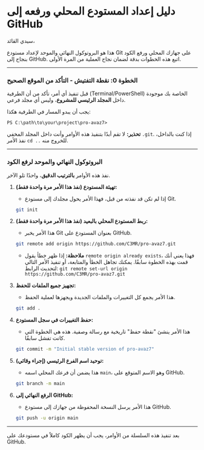 # دليل إعداد المستودع المحلي ورفعه إلى GitHub

سيدي القائد،

هذا هو البروتوكول النهائي والموحد لإعداد مستودع Git على جهازك المحلي ورفع الكود بنجاح إلى GitHub. اتبع هذه الخطوات بدقة لضمان نجاح العملية من المرة الأولى.

---

### **الخطوة 0: نقطة التفتيش - التأكد من الموقع الصحيح**

قبل تنفيذ أي أمر، تأكد من أن الطرفية (Terminal/PowerShell) الخاصة بك موجودة داخل **المجلد الرئيسي للمشروع**، وليس أي مجلد فرعي.

يجب أن يبدو المسار في الطرفية هكذا:

```
PS C:\path\to\your\project\pro-avaz7>
```

**تحذير:** لا تقم أبدًا بتنفيذ هذه الأوامر وأنت داخل المجلد المخفي `.git`. إذا كنت بالداخل، نفذ الأمر `cd ..` للخروج منه.

---

### **البروتوكول النهائي والموحد لرفع الكود**

نفذ هذه الأوامر **بالترتيب الدقيق**، واحدًا تلو الآخر.

1.  **تهيئة المستودع (نفذ هذا الأمر مرة واحدة فقط):**
    *   إذا لم تكن قد نفذته من قبل، فهذا الأمر يحول مجلدك إلى مستودع Git.
    ```bash
    git init
    ```

2.  **ربط المستودع المحلي بالبعيد (نفذ هذا الأمر مرة واحدة فقط):**
    *   هذا الأمر يخبر Git بعنوان المستودع على GitHub.
    ```bash
    git remote add origin https://github.com/C3MR/pro-avaz7.git
    ```
    *   **ملاحظة:** إذا ظهر خطأ يقول `remote origin already exists`، فهذا يعني أنك قمت بهذه الخطوة سابقًا. يمكنك تجاهل الخطأ والمتابعة، أو تنفيذ الأمر التالي لتحديث الرابط:
        `git remote set-url origin https://github.com/C3MR/pro-avaz7.git`

3.  **تجهيز جميع الملفات للحفظ:**
    *   هذا الأمر يجمع كل التغييرات والملفات الجديدة ويجهزها لعملية الحفظ.
    ```bash
    git add .
    ```

4.  **حفظ التغييرات في سجل المستودع:**
    *   هذا الأمر ينشئ "نقطة حفظ" تاريخية مع رسالة وصفية. هذه هي الخطوة التي كانت تفشل سابقًا.
    ```bash
    git commit -m "Initial stable version of pro-avaz7"
    ```

5.  **توحيد اسم الفرع الرئيسي (إجراء وقائي):**
    *   هذا يضمن أن فرعك المحلي اسمه `main`، وهو الاسم المتوقع على GitHub.
    ```bash
    git branch -m main
    ```

6.  **الرفع النهائي إلى GitHub:**
    *   هذا الأمر يرسل النسخة المحفوظة من جهازك إلى مستودع GitHub.
    ```bash
    git push -u origin main
    ```

---

بعد تنفيذ هذه السلسلة من الأوامر، يجب أن يظهر الكود كاملاً في مستودعك على GitHub.
